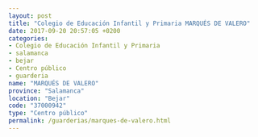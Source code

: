 ```yaml
---
layout: post
title: "Colegio de Educación Infantil y Primaria MARQUÉS DE VALERO"
date: 2017-09-20 20:57:05 +0200
categories:
- Colegio de Educación Infantil y Primaria
- salamanca
- bejar
- Centro público
- guarderia
name: "MARQUÉS DE VALERO"
province: "Salamanca"
location: "Bejar"
code: "37000942"
type: "Centro público"
permalink: /guarderias/marques-de-valero.html
---
```

